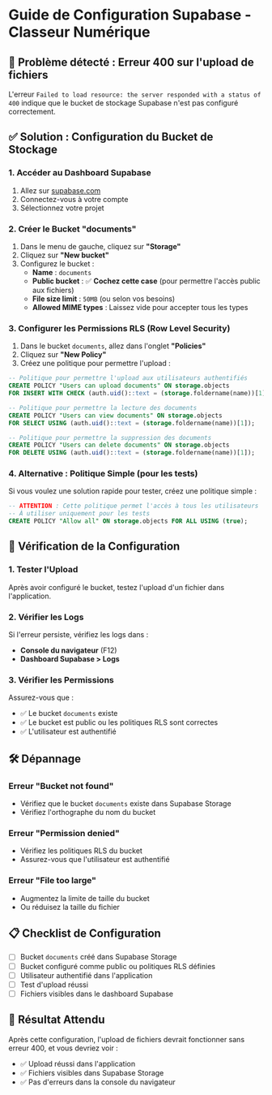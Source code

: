 # Guide de Configuration Supabase - Classeur Numérique

## 🚨 Problème détecté : Erreur 400 sur l'upload de fichiers

L'erreur `Failed to load resource: the server responded with a status of 400` indique que le bucket de stockage Supabase n'est pas configuré correctement.

## ✅ Solution : Configuration du Bucket de Stockage

### 1. Accéder au Dashboard Supabase
1. Allez sur [supabase.com](https://supabase.com)
2. Connectez-vous à votre compte
3. Sélectionnez votre projet

### 2. Créer le Bucket "documents"
1. Dans le menu de gauche, cliquez sur **"Storage"**
2. Cliquez sur **"New bucket"**
3. Configurez le bucket :
   - **Name** : `documents`
   - **Public bucket** : ✅ **Cochez cette case** (pour permettre l'accès public aux fichiers)
   - **File size limit** : `50MB` (ou selon vos besoins)
   - **Allowed MIME types** : Laissez vide pour accepter tous les types

### 3. Configurer les Permissions RLS (Row Level Security)
1. Dans le bucket `documents`, allez dans l'onglet **"Policies"**
2. Cliquez sur **"New Policy"**
3. Créez une politique pour permettre l'upload :

```sql
-- Politique pour permettre l'upload aux utilisateurs authentifiés
CREATE POLICY "Users can upload documents" ON storage.objects
FOR INSERT WITH CHECK (auth.uid()::text = (storage.foldername(name))[1]);

-- Politique pour permettre la lecture des documents
CREATE POLICY "Users can view documents" ON storage.objects
FOR SELECT USING (auth.uid()::text = (storage.foldername(name))[1]);

-- Politique pour permettre la suppression des documents
CREATE POLICY "Users can delete documents" ON storage.objects
FOR DELETE USING (auth.uid()::text = (storage.foldername(name))[1]);
```

### 4. Alternative : Politique Simple (pour les tests)
Si vous voulez une solution rapide pour tester, créez une politique simple :

```sql
-- ATTENTION : Cette politique permet l'accès à tous les utilisateurs
-- À utiliser uniquement pour les tests
CREATE POLICY "Allow all" ON storage.objects FOR ALL USING (true);
```

## 🔧 Vérification de la Configuration

### 1. Tester l'Upload
Après avoir configuré le bucket, testez l'upload d'un fichier dans l'application.

### 2. Vérifier les Logs
Si l'erreur persiste, vérifiez les logs dans :
- **Console du navigateur** (F12)
- **Dashboard Supabase > Logs**

### 3. Vérifier les Permissions
Assurez-vous que :
- ✅ Le bucket `documents` existe
- ✅ Le bucket est public ou les politiques RLS sont correctes
- ✅ L'utilisateur est authentifié

## 🛠️ Dépannage

### Erreur "Bucket not found"
- Vérifiez que le bucket `documents` existe dans Supabase Storage
- Vérifiez l'orthographe du nom du bucket

### Erreur "Permission denied"
- Vérifiez les politiques RLS du bucket
- Assurez-vous que l'utilisateur est authentifié

### Erreur "File too large"
- Augmentez la limite de taille du bucket
- Ou réduisez la taille du fichier

## 📋 Checklist de Configuration

- [ ] Bucket `documents` créé dans Supabase Storage
- [ ] Bucket configuré comme public ou politiques RLS définies
- [ ] Utilisateur authentifié dans l'application
- [ ] Test d'upload réussi
- [ ] Fichiers visibles dans le dashboard Supabase

## 🎯 Résultat Attendu

Après cette configuration, l'upload de fichiers devrait fonctionner sans erreur 400, et vous devriez voir :
- ✅ Upload réussi dans l'application
- ✅ Fichiers visibles dans Supabase Storage
- ✅ Pas d'erreurs dans la console du navigateur 